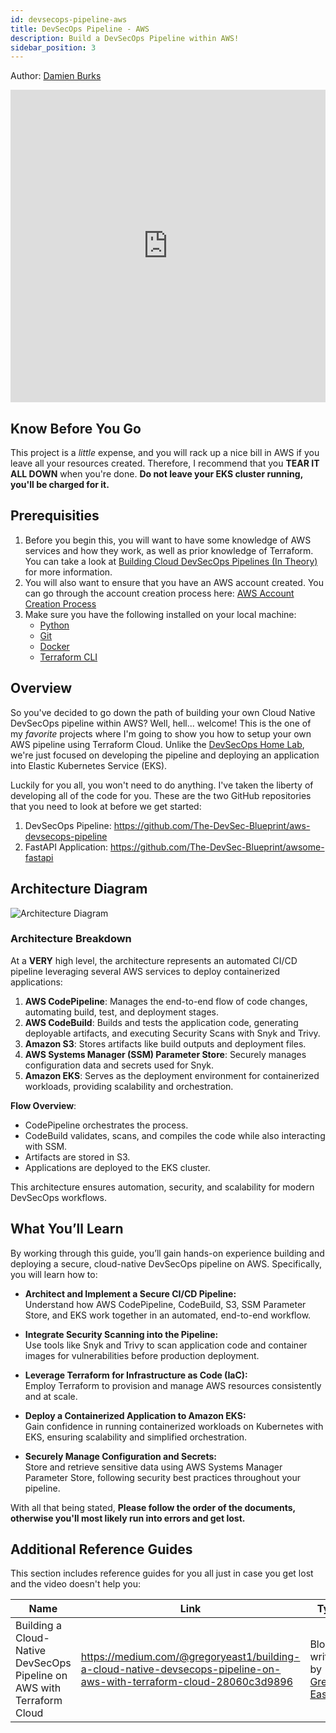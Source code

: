 ```yaml
---
id: devsecops-pipeline-aws
title: DevSecOps Pipeline - AWS
description: Build a DevSecOps Pipeline within AWS!
sidebar_position: 3
---
```


Author: [Damien Burks]

<iframe
  width="100%"
  height="500"
  src="https://www.youtube.com/embed/otleFroshZU?si=otleFroshZU"
  frameborder="0"
  allow="accelerometer; autoplay; encrypted-media; gyroscope; picture-in-picture"
  allowfullscreen
></iframe>

## Know Before You Go

This project is a _little_ expense, and you will rack up a nice bill in AWS if you leave all your resources created. Therefore, I recommend that you **TEAR IT ALL DOWN** when you're done. **Do not leave your EKS cluster running, you'll be charged for it.**

## Prerequisities

1. Before you begin this, you will want to have some knowledge of AWS services and how they work, as well as prior knowledge of Terraform. You can take a look at [Building Cloud DevSecOps Pipelines (In Theory)](../../blueprint/implementing-cloud-devsecops.md#other-infrastructure-as-code-iac-languages) for more information.
1. You will also want to ensure that you have an AWS account created. You can go through the account creation process here: [AWS Account Creation Process](https://aws.amazon.com/resources/create-account/)
1. Make sure you have the following installed on your local machine:
   - [Python](https://www.python.org/downloads/)
   - [Git](https://git-scm.com/downloads)
   - [Docker](https://docs.docker.com/engine/install/)
   - [Terraform CLI](https://developer.hashicorp.com/terraform/install)

## Overview

So you've decided to go down the path of building your own Cloud Native DevSecOps pipeline within AWS? Well, hell... welcome! This is the one of my _favorite_ projects where I'm going to show you how to setup your own AWS pipeline using Terraform Cloud. Unlike the [DevSecOps Home Lab](../devsecops-home-lab/index.md), we're just focused on developing the pipeline and deploying an application into Elastic Kubernetes Service (EKS).

Luckily for you all, you won't need to do anything. I've taken the liberty of developing all of the code for you. These are the two GitHub repositories that you need to look at before we get started:

1. DevSecOps Pipeline: https://github.com/The-DevSec-Blueprint/aws-devsecops-pipeline
1. FastAPI Application: https://github.com/The-DevSec-Blueprint/awsome-fastapi

## Architecture Diagram

![Architecture Diagram](/img/projects/devsecops-pipeline-aws/architecture.drawio.svg)

### Architecture Breakdown

At a **VERY** high level, the architecture represents an automated CI/CD pipeline leveraging several AWS services to deploy containerized applications:

1. **AWS CodePipeline**: Manages the end-to-end flow of code changes, automating build, test, and deployment stages.
2. **AWS CodeBuild**: Builds and tests the application code, generating deployable artifacts, and executing Security Scans with Snyk and Trivy.
3. **Amazon S3**: Stores artifacts like build outputs and deployment files.
4. **AWS Systems Manager (SSM) Parameter Store**: Securely manages configuration data and secrets used for Snyk.
5. **Amazon EKS**: Serves as the deployment environment for containerized workloads, providing scalability and orchestration.

**Flow Overview**:

- CodePipeline orchestrates the process.
- CodeBuild validates, scans, and compiles the code while also interacting with SSM.
- Artifacts are stored in S3.
- Applications are deployed to the EKS cluster.

This architecture ensures automation, security, and scalability for modern DevSecOps workflows.

## What You’ll Learn

By working through this guide, you’ll gain hands-on experience building and deploying a secure, cloud-native DevSecOps pipeline on AWS. Specifically, you will learn how to:

- **Architect and Implement a Secure CI/CD Pipeline:**  
  Understand how AWS CodePipeline, CodeBuild, S3, SSM Parameter Store, and EKS work together in an automated, end-to-end workflow.

- **Integrate Security Scanning into the Pipeline:**  
  Use tools like Snyk and Trivy to scan application code and container images for vulnerabilities before production deployment.

- **Leverage Terraform for Infrastructure as Code (IaC):**  
  Employ Terraform to provision and manage AWS resources consistently and at scale.

- **Deploy a Containerized Application to Amazon EKS:**  
  Gain confidence in running containerized workloads on Kubernetes with EKS, ensuring scalability and simplified orchestration.

- **Securely Manage Configuration and Secrets:**  
  Store and retrieve sensitive data using AWS Systems Manager Parameter Store, following security best practices throughout your pipeline.

With all that being stated, **Please follow the order of the documents, otherwise you'll most likely run into errors and get lost.**

## Additional Reference Guides

This section includes reference guides for you all just in case you get lost and the video doesn't help you:

| Name                                                                   | Link                                                                                                                 | Type                           |
| ---------------------------------------------------------------------- | -------------------------------------------------------------------------------------------------------------------- | ------------------------------ |
| Building a Cloud-Native DevSecOps Pipeline on AWS with Terraform Cloud | https://medium.com/@gregoryeast1/building-a-cloud-native-devsecops-pipeline-on-aws-with-terraform-cloud-28060c3d9896 | Blog written by [Gregory East] |

[Gregory East]: https://medium.com/@gregoryeast1
[Damien Burks]: https://www.youtube.com/@damienjburks
